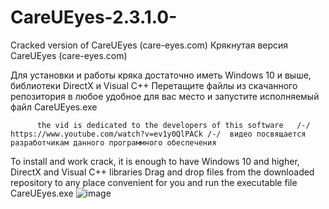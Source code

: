 # CareUEyes-2.3.1.0-
Cracked version of CareUEyes (care-eyes.com)
Крякнутая версия CareUEyes (care-eyes.com)

Для установки и работы кряка достаточно иметь Windows 10 и выше, библиотеки DirectX и Visual C++
Перетащите файлы из скачанного репозитория в любое удобное для вас место и запустите исполняемый файл CareUEyes.exe


          the vid is dedicated to the developers of this software   /-/   https://www.youtube.com/watch?v=ev1y0QlPACk /-/  видео посвящается разработчикам данного программного обеспечения


To install and work crack, it is enough to have Windows 10 and higher, DirectX and Visual C++ libraries
Drag and drop files from the downloaded repository to any place convenient for you and run the executable file CareUEyes.exe
![image](https://github.com/user-attachments/assets/d3005737-a3e1-4675-8237-7e1fb258dac9)
